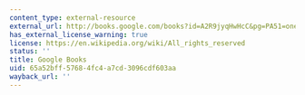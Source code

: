 ```yaml
---
content_type: external-resource
external_url: http://books.google.com/books?id=A2R9jyqHwHcC&pg=PA51=onepage
has_external_license_warning: true
license: https://en.wikipedia.org/wiki/All_rights_reserved
status: ''
title: Google Books
uid: 65a52bff-5768-4fc4-a7cd-3096cdf603aa
wayback_url: ''
---
```


